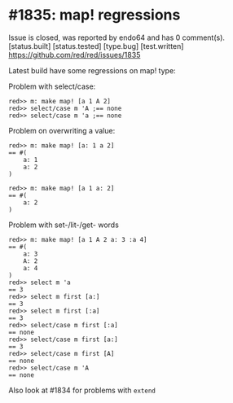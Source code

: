 
#1835: map! regressions
================================================================================
Issue is closed, was reported by endo64 and has 0 comment(s).
[status.built] [status.tested] [type.bug] [test.written]
<https://github.com/red/red/issues/1835>

Latest build have some regressions on map! type:

Problem with select/case:

```
red>> m: make map! [a 1 A 2]
red>> select/case m 'A ;== none
red>> select/case m 'a ;== none
```

Problem on overwriting a value:

```
red>> m: make map! [a: 1 a 2]
== #(
    a: 1
    a: 2
)

red>> m: make map! [a 1 a: 2]
== #(
    a: 2
)
```

Problem with set-/lit-/get- words

```
red>> m: make map! [a 1 A 2 a: 3 :a 4]
== #(
    a: 3
    A: 2
    a: 4
)
red>> select m 'a
== 3
red>> select m first [a:]
== 3
red>> select m first [:a]
== 3
red>> select/case m first [:a]
== none
red>> select/case m first [a:]
== 3
red>> select/case m first [A]
== none
red>> select/case m 'A
== none
```

Also look at #1834 for problems with `extend`



